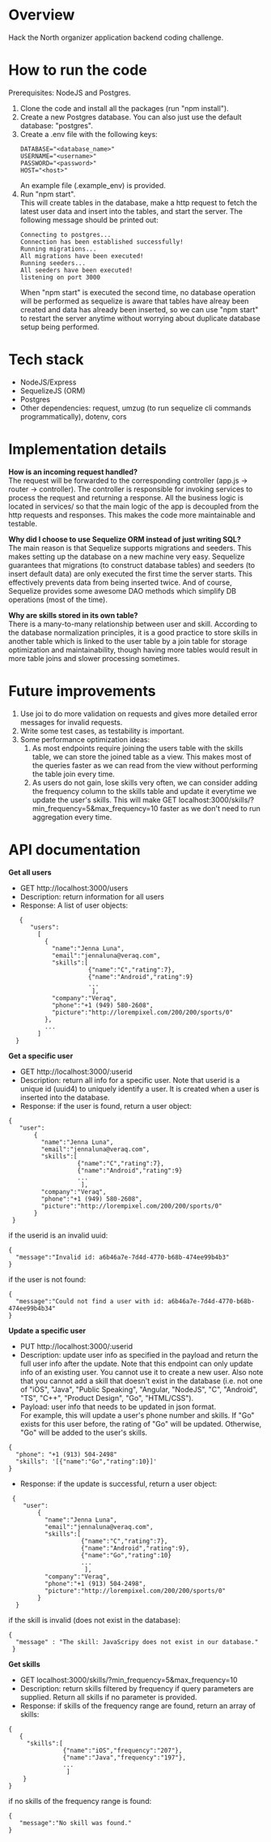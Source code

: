 # Overview
Hack the North organizer application backend coding challenge.

# How to run the code
Prerequisites: NodeJS and Postgres.
1. Clone the code and install all the packages (run "npm install").
2. Create a new Postgres database. You can also just use the default database: "postgres".
3. Create a .env file with the following keys:
   ```
   DATABASE="<database_name>"
   USERNAME="<username>"
   PASSWORD="<password>"
   HOST="<host>"
   ```
   An example file (.example_env) is provided.
4. Run "npm start".<br> 
   This will create tables in the database, make a http request to fetch the latest user data and insert into the tables, and start the server.
   The following message should be printed out:
   ```
   Connecting to postgres...
   Connection has been established successfully!
   Running migrations...
   All migrations have been executed!
   Running seeders...
   All seeders have been executed!
   listening on port 3000
   ```
   When "npm start" is executed the second time, no database operation will be performed as sequelize is aware that tables have alreay been created and data has already been inserted, so we can use "npm start" to restart the server anytime without worrying about duplicate database setup being performed.
   
# Tech stack 
* NodeJS/Express
* SequelizeJS (ORM)
* Postgres
* Other dependencies: request, umzug (to run sequelize cli commands programmatically), dotenv, cors

# Implementation details 
<strong> How is an incoming request handled? </strong> <br>
The request will be forwarded to the corresponding controller (app.js -> router -> controller). The controller is responsible for invoking services to process the request and returning a response. All the business logic is located in services/ so that the main logic of the app is decoupled from the http requests and responses. This makes the code more maintainable and testable.

<strong> Why did I choose to use Sequelize ORM instead of just writing SQL? </strong> <br>
The main reason is that Sequelize supports migrations and seeders. This makes setting up the database on a new machine very easy.
Sequelize guarantees that migrations (to construct database tables) and seeders (to insert default data) are only executed the first time the server starts.
This effectively prevents data from being inserted twice. And of course, Sequelize provides some awesome DAO methods which simplify DB operations (most of the time).

<strong> Why are skills stored in its own table? </strong> <br>
There is a many-to-many relationship between user and skill. According to the database normalization principles, 
it is a good practice to store skills in another table which is linked to the user table by a join table for storage optimization and maintainability, though having more tables would result in more table joins and slower processing sometimes. 

# Future improvements
1. Use joi to do more validation on requests and gives more detailed error messages for invalid requests. 
2. Write some test cases, as testability is important.
3. Some performance optimization ideas: 
   1. As most endpoints require joining the users table with the skills table, we can store the joined table as a view. This makes most of the queries faster as we can read from the view without performing the table join every time.
   2. As users do not gain, lose skills very often, we can consider adding the frequency column to the skills table and update it everytime we update the user's skills. This will make GET localhost:3000/skills/?min_frequency=5&max_frequency=10 faster as we don't need to run aggregation every time.

# API documentation
<strong> Get all users </strong> <br>
* GET http://localhost:3000/users <br>
* Description: return information for all users <br>
* Response: A list of user objects: <br> 
```
   {
      "users":
        [
          {
            "name":"Jenna Luna",
            "email":"jennaluna@veraq.com",
            "skills":[
                      {"name":"C","rating":7},
                      {"name":"Android","rating":9}
                      ...
                       ],
            "company":"Veraq",
            "phone":"+1 (949) 580-2608",
            "picture":"http://lorempixel.com/200/200/sports/0"
          },
          ...
        ]
  }
 ```
 
 <strong> Get a specific user </strong> <br>
 * GET http://localhost:3000/:userid <br>
 * Description: return all info for a specific user. Note that userid is a unique id (uuid4) to uniquely identify a user. 
 It is created when a user is inserted into the database. <br>
 * Response: if the user is found, return a user object: <br> 
 ```
 {
    "user":
        {
          "name":"Jenna Luna",
          "email":"jennaluna@veraq.com",
          "skills":[
                    {"name":"C","rating":7},
                    {"name":"Android","rating":9}
                    ...
                     ],
          "company":"Veraq",
          "phone":"+1 (949) 580-2608",
          "picture":"http://lorempixel.com/200/200/sports/0"
        }
  }
 ```
 if the userid is an invalid uuid:
 ```
 {
   "message":"Invalid id: a6b46a7e-7d4d-4770-b68b-474ee99b4b3"
 }
 ```
 
 if the user is not found:
 ```
 {
   "message":"Could not find a user with id: a6b46a7e-7d4d-4770-b68b-474ee99b4b34"
 }
 ```
<strong> Update a specific user </strong> <br>
* PUT http://localhost:3000/:userid <br>
* Description: update user info as specified in the payload and return the full user info after the update. Note that this endpoint can only update info of an existing user. You cannot use it to create a new user. 
Also note that you cannot add a skill that doesn't exist in the database (i.e. not one of "iOS", "Java", "Public Speaking", "Angular, "NodeJS", "C", "Android", "TS", "C++",
"Product Design", "Go", "HTML/CSS"). <br>
* Payload: user info that needs to be updated in json format. <br>
For example, this will update a user's phone number and skills. If "Go" exists for this user before, the rating of "Go" will be updated. 
Otherwise, "Go" will be added to the user's skills.
```
{
  "phone": "+1 (913) 504-2498"
  "skills": '[{"name":"Go","rating":10}]'
}
```
* Response: if the update is successful, return a user object:
```
 {
    "user":
        {
          "name":"Jenna Luna",
          "email":"jennaluna@veraq.com",
          "skills":[
                    {"name":"C","rating":7},
                    {"name":"Android","rating":9},
                    {"name":"Go","rating":10}
                    ...
                     ],
          "company":"Veraq",
          "phone":"+1 (913) 504-2498",
          "picture":"http://lorempixel.com/200/200/sports/0"
        }
  }
 ```
 if the skill is invalid (does not exist in the database):
 ```
 {
   "message" : "The skill: JavaScripy does not exist in our database."
  }
  ```
        
 <strong> Get skills </strong> <br>
 * GET localhost:3000/skills/?min_frequency=5&max_frequency=10
 * Description: return skills filtered by frequency if query parameters are supplied. Return all skills if no parameter is provided.
 * Response: if skills of the frequency range are found, return an array of skills:
 ```
 {
    {
      "skills":[
                {"name":"iOS","frequency":"207"},
                {"name":"Java","frequency":"197"},
                ...
                 ]
     }
 }
 ```
 if no skills of the frequency range is found:
 ```
 {
    "message":"No skill was found."
 }
 ```
 
